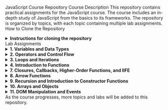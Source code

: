 JavaScript Course Repository
Course Description
This repository contains practical assignments for the JavaScript course. The course includes an in-depth study of JavaScript from the basics to its frameworks. The repository is organized by topics, with each topic containing multiple lab assignments.
How to Clone the Repository
<details>
<summary><b>Instructions for cloning the repository</b></summary>
Clone the Entire Repository
bashgit clone https://github.com/igorpy1997/JSCourse.git
cd JSCourse
Clone a Specific Folder (using sparse checkout)
bash# Clone repository with minimal depth
git clone --filter=blob:none --sparse https://github.com/igorpy1997/JSCourse.git
cd JSCourse

# Set up sparse-checkout for a specific folder
git sparse-checkout set variablesAndType/typesList

# Update from remote repository
git pull origin main
</details>
Lab Assignments
<details>
<summary><b>1. Variables and Data Types</b></summary>
First topic covering JavaScript variables and data types fundamentals.
typesList

Create a repository with an index.html file
Add a small script that displays all known data types in the console using the typeof operator and console.log

numbersAndStrings

Get three lines from the user and display them in any order with a single command (template strings)

fiveDigitParser

Break down a five-digit number by digits and display it in the output with spaces between digits
Example: 10369 → 1 0 3 6 9

</details>
<details>
<summary><b>2. Operators and Control Flow</b></summary>
Second topic covering JavaScript operators, conditional statements, and basic flow control.
promptWork

Use prompt to ask for the "user's name"
Use alert to display "Hello, John! How are you?", where "John" is the name entered by the user

numberCheck

Given a three-digit number provided by the user, determine:

Are all digits the same?
Are there any identical digits?



userProfile

Create a script that:

Asks the user for their birth year
Asks them which city they live in
Asks for their favorite sport
When clicking OK, display a window showing:

Their age
If the user enters Kyiv, Washington, or London, show the message "You live in the capital of..." with the appropriate country
Otherwise, show "You live in [city]" where [city] is the entered city





switchCaseUsage

Rewrite given code using the switch...case construct

</details>
<details>
<summary><b>3. Loops and Iterations</b></summary>
Third topic covering JavaScript loops, iterations, and number processing.
numberOutput

Display numbers from 20 to 30 with a step of 0.5 (20, 20.5, 21, 21.5, ...)

currencyCalculation

One dollar costs 26 hryvnias. Display data with the calculated value of 10, 20, 30... 100 dollars

findNumbers

Given a whole number N (entered via prompt), display all whole numbers from 1 to 100 whose square does not exceed N

isPrimeNumber

Given a whole number (entered via prompt), determine if it is prime (a prime number is greater than 1 and has no divisors other than 1 and itself)

</details>
<details>
<summary><b>4. Introduction to Functions</b></summary>
Fourth topic covering the basics of JavaScript functions, function parameters, and return values.
symbolRemover

Create a function that removes a specified number of characters from a string
The function should take two parameters: the original string and the number of characters to remove
Return the modified string with the specified number of characters removed

averageCalculator

Create a function that calculates the arithmetic mean
The function should accept multiple numerical arguments
Return the average value of all provided numbers

arrayElementRemoval

Create a function that removes a specific element from an array
The function should take two parameters: the array and the element to be removed
Return a new array without the specified element

</details>
<details>
<summary><b>7. Closures, Callbacks, Higher-Order Functions, and IIFE</b></summary>
Seventh topic covering advanced JavaScript functions concepts including closures, currying, callbacks, higher-order functions, and Immediately Invoked Function Expressions (IIFE).
closure

Create a closure function that preserves state between calls
Demonstrate proper scoping and variable access within closures
Show practical examples of using closures in JavaScript

currying

Implement function currying (transforming a function with multiple arguments into a sequence of functions with single arguments)
Demonstrate the practical application of currying for creating reusable function components
Show how currying can improve code organization and readability

functionWithLoop

Create a higher-order function that works with loops
Implement an example of using a higher-order function to process an array of data
Demonstrate how higher-order functions can be used to abstract iteration patterns

</details>
<details>
<summary><b>8. Arrow Functions</b></summary>
Eighth topic covering arrow functions in JavaScript, including their syntax, scope behavior, and practical applications.
stairs

Create a "stairs" pattern using arrow functions
Implement a function that generates a stair pattern of a specified height
Demonstrate the use of arrow functions for concise code implementation

</details>
<details>
<summary><b>9. Recursion and Introduction to Constructor Functions</b></summary>
Ninth topic covering recursion concepts and an introduction to constructor functions in JavaScript.
salarySummation

Create a recursive function to calculate the total salary from a nested structure
Implement the solution using proper recursion techniques
Demonstrate how recursion can elegantly solve problems with nested data structures

</details>
<details>
<summary><b>10. Arrays and Objects</b></summary>
Tenth topic covering arrays and objects in JavaScript, their properties, methods, and the Document Object Model (DOM).
userCard

Create a user card interface using JavaScript objects
Implement functionality to display and manipulate user information
Practice working with object properties and methods

evenNumbersExtraction

Create a function that extracts even numbers from an array
Implement array filtering using methods like filter() or forEach()
Return a new array containing only the even numbers

contactBook

Create a contact book application using objects and arrays
Implement functionality to add, remove, and search contacts
Practice manipulating the DOM to display and update the contact list

</details>
<details>
<summary><b>11. DOM Manipulation and Events</b></summary>
Eleventh topic covering DOM manipulation and event handling in JavaScript.
pythagorasTable

Create a Pythagoras multiplication table (10×10)
The table should be dynamically generated
Display the table on the web page

colorChangeButton

Create a text block and a button on the web page
When the button is clicked, the text should change color
On the next click, the text should return to its original color

randomImage

Place any images named 1.jpg, 2.jpg, 3.jpg, 4.jpg, 5.jpg, 6.jpg, 7.jpg, 8.jpg, 9.jpg in a folder
Display a randomly selected image using Math.random()

</details>
As the course progresses, more topics and labs will be added to this repository.